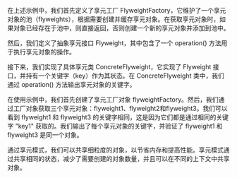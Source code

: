
在上述示例中，我们首先定义了享元工厂 FlyweightFactory，它维护了一个享元对象的池（flyweights），根据需要创建并缓存享元对象。在获取享元对象时，如果对象已经存在于池中，则直接返回，否则创建一个新的享元对象并添加到池中。

然后，我们定义了抽象享元接口 Flyweight，其中包含了一个 operation() 方法用于执行享元对象的操作。

接下来，我们实现了具体享元类 ConcreteFlyweight，它实现了 Flyweight 接口，并持有一个关键字（key）作为其状态。在 ConcreteFlyweight 类中，我们通过 operation() 方法输出享元对象的关键字。

在使用示例中，我们首先创建了享元工厂对象 flyweightFactory。然后，我们通过工厂对象获取三个享元对象：flyweight1、flyweight2和flyweight3。我们可以看到 flyweight1 和 flyweight3 的关键字相同，这是因为它们都是通过相同的关键字 "key1" 获取的。我们输出了每个享元对象的关键字，并验证了 flyweight1 和 flyweight3 是同一个对象。

通过享元模式，我们可以共享细粒度的对象，以节省内存和提高性能。享元模式通过共享相同的状态，减少了需要创建的对象数量，并且可以在不同的上下文中共享对象。